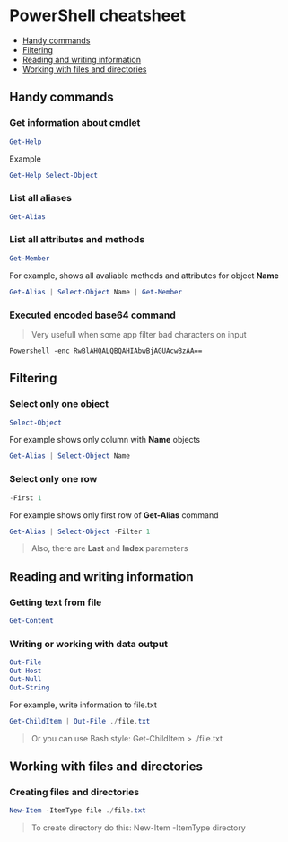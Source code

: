 # PowerShell cheatsheet
 
 * [Handy commands](#handy-commands)
 * [Filtering](#filtering)
 * [Reading and writing information](#reading-and-writing-information)
 * [Working with files and directories](#working-with-files-and-directories)

## Handy commands  

### Get information about cmdlet
```powershell
Get-Help
```

Example
```powershell
Get-Help Select-Object
```

### List all aliases
```powershell
Get-Alias
```

### List all attributes and methods
```powershell
Get-Member
```

For example, shows all avaliable methods and attributes for object **Name**
```powershell
Get-Alias | Select-Object Name | Get-Member
```

### Executed encoded base64 command
> Very usefull when some app filter bad characters on input
```powerhshell
Powershell -enc RwBlAHQALQBQAHIAbwBjAGUAcwBzAA==
```

## Filtering

### Select only one object

```powershell
Select-Object
```

For example shows only column with **Name** objects

```powershell
Get-Alias | Select-Object Name
```

### Select only one row

```powershell
-First 1
```

For example shows only first row of **Get-Alias** command

```powershell
Get-Alias | Select-Object -Filter 1
```
> Also, there are **Last** and **Index** parameters 

## Reading and writing information

### Getting text from file

```powershell
Get-Content
```

### Writing or working with data output

```powershell
Out-File
Out-Host
Out-Null
Out-String
```

For example, write information to file.txt
```powershell
Get-ChildItem | Out-File ./file.txt
```
> Or you can use Bash style: Get-ChildItem > ./file.txt

## Working with files and directories

### Creating files and directories

```powershell
New-Item -ItemType file ./file.txt
```
> To create directory do this: New-Item -ItemType directory
